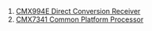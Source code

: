 

1. [CMX994E Direct Conversion Receiver](http://www.cmlmicro.com/products/rf-direct-conversion-receiver-ics/)
2. [CMX7341 Common Platform Processor](http://www.cmlmicro.com/products/pmrlmr-common-platform-processors/)
